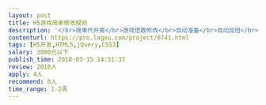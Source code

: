 ```yaml
---                
layout: post       
title: H5游戏简单修改规则           
description: '</br>简单代开房</br>游戏倍数修改</br>自动准备</br>自动加倍</br>可以看到自己所有数据</br>可以相当于VIP 待遇</br>'     
contenturl: https://pro.lagou.com/project/6741.html      
tags: [H5开发,HTML5,jQuery,CSS3]            
salary: 3000元以下          
publish_time: 2018-03-15 14:31:37         
review: 2010人                   
apply: 4人                   
recommend: 0人                   
time_range: 1-2周              
---                 
```


